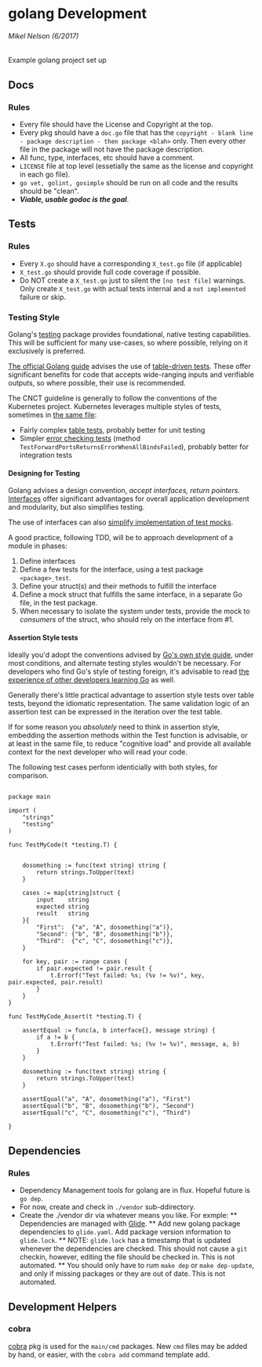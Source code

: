 # golang Development

###### Mikel Nelson (6/2017)
Example golang project set up

## Docs
### Rules
* Every file should have the License and Copyright at the top.
* Every pkg should have a `doc.go` file that has the `copyright - blank line - package description - then package <blah>` only. Then every other file in the package will not have the package description.
* All func, type, interfaces, etc should have a comment.
* `LICENSE` file at top level (essetially the same as the license and copyright in each go file).
* `go vet, golint, gosimple` should be run on all code and the results should be "clean".
* ***Viable, usable godoc is the goal***.

## Tests
### Rules
* Every `X.go` should have a corresponding `X_test.go` file (if applicable)
* `X_test.go` should provide full code coverage if possible.
* Do NOT create a `X_test.go` just to silent the `[no test file]` warnings.  Only create `X_test.go` with actual tests internal and a `not implemented` failure or skip.

### Testing Style

Golang's [testing][1] package provides foundational, native testing capabilities.
This will be sufficient for many use-cases, so where possible, relying on it 
exclusively is preferred. 

[The official Golang guide][2] advises the use of [table-driven tests][3]. These 
offer significant benefits for code that accepts wide-ranging inputs and 
verifiable outputs, so where possible, their use is recommended.

The CNCT guideline is generally to follow the conventions of the Kubernetes
project. Kubernetes leverages multiple styles of tests, sometimes in [the same file][7]:

- Fairly complex [table tests][6], probably better for unit testing
- Simpler [error checking tests][5] (method `TestForwardPortsReturnsErrorWhenAllBindsFailed`), probably better for integration tests


#### Designing for Testing

Golang advises a design convention, _accept interfaces, return pointers_.
[Interfaces][8] offer significant advantages for overall application development and modularity,
but also simplifies testing.

The use of interfaces can also [simplify implementation of test mocks][9].

A good practice, following TDD, will be to approach development of a module in phases:

1. Define interfaces
2. Define a few tests for the interface, using a test package `<package>_test`.
3. Define your struct(s) and their methods to fulfill the interface
4. Define a mock struct that fulfills the same interface, in a separate Go file, in the test package.
5. When necessary to isolate the system under tests, provide the mock to _consumers_ of the struct, who should rely on the interface from #1.

#### Assertion Style tests

Ideally you'd adopt the conventions advised by [Go's own style guide][2], under 
most conditions, and alternate testing styles wouldn't be necessary. For 
developers who find Go's style of testing foreign, it's advisable to read 
[the experience of other developers learning Go][4] as well. 

Generally there's little practical advantage to assertion style tests over
table tests, beyond the idiomatic representation. The same validation logic
of an assertion test can be expressed in the iteration over the test table.

If for some reason you _absolutely_ need to think in assertion style,
embedding the assertion methods within the Test function is advisable, or at
least in the same file, to reduce "cognitive load" and provide all available 
context for the next developer who will read your code.

The following test cases perform identicially with both styles, for comparison.


```golang

package main

import (
	"strings"
	"testing"
)

func TestMyCode(t *testing.T) {


	dosomething := func(text string) string {
		return strings.ToUpper(text)
	}

	cases := map[string]struct {
		input    string
		expected string
		result   string
	}{
		"First":  {"a", "A", dosomething("a")},
		"Second": {"b", "B", dosomething("b")},
		"Third":  {"c", "C", dosomething("c")},
	}

	for key, pair := range cases {
        if pair.expected != pair.result {
			t.Errorf("Test failed: %s; (%v != %v)", key, pair.expected, pair.result)
		}
	}
}

func TestMyCode_Assert(t *testing.T) {

	assertEqual := func(a, b interface{}, message string) {
		if a != b {
			t.Errorf("Test failed: %s; (%v != %v)", message, a, b)
		}
	}

	dosomething := func(text string) string {
		return strings.ToUpper(text)
	}

    assertEqual("a", "A", dosomething("a"), "First")
    assertEqual("b", "B", dosomething("b"), "Second")
    assertEqual("c", "C", dosomething("c"), "Third")

}

```


## Dependencies
### Rules
* Dependency Management tools for golang are in flux.  Hopeful future is `go dep`.  
* For now, create and check in `./vendor` sub-ddirectory.
* Create the ./vendor dir via whatever means you like.  For exmple:
** Dependencies are managed with [Glide](https://github.com/Masterminds/glide).
** Add new golang package dependencies to `glide.yaml`.  Add package version information to `glide.lock`.
** NOTE: `glide.lock` has a timestamp that is updated whenever the dependencies are checked.  This should not cause a `git` checkin, however, editing the file should be checked in.  This is not automated.
** You should only have to rum `make dep` or `make dep-update`, and only if missing packages or they are out of date.  This is not automated.


## Development Helpers
### cobra
[cobra](https://github.com/spf13/cobra) pkg is used for the `main/cmd` packages.  New `cmd` files may be added by hand, or easier, with the `cobra add` command template add.
 


[1]: https://golang.org/pkg/testing/
[2]: https://github.com/golang/go/wiki/TableDrivenTests
[3]: https://golang.org/doc/code.html#Testing
[4]: https://medium.com/@benbjohnson/structuring-tests-in-go-46ddee7a25c
[5]: https://github.com/kubernetes/kubernetes/blob/master/pkg/client/tests/portfoward_test.go
[6]: https://github.com/kubernetes/kubernetes/blob/master/pkg/kubectl/deployment_test.go
[7]: https://github.com/kubernetes/kubernetes/blob/master/pkg/kubectl/stop_test.go
[8]: https://gobyexample.com/interfaces
[9]: https://nathanleclaire.com/blog/2015/10/10/interfaces-and-composition-for-effective-unit-testing-in-golang/

